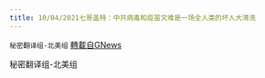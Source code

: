 ```yaml
---
title: 10/04/2021七哥盖特：中共病毒和疫苗灾难是一场全人类的坏人大清洗
---
```

`秘密翻译组-北美组` [轉載自GNews](https://gnews.org/zh-hans/1573958/)

秘密翻译组-北美组
